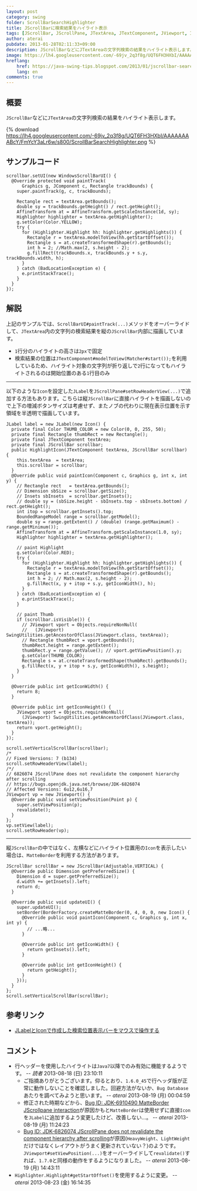 ```yaml
---
layout: post
category: swing
folder: ScrollBarSearchHighlighter
title: JScrollBarに検索結果をハイライト表示
tags: [JScrollBar, JScrollPane, JTextArea, JTextComponent, JViewport, Icon, Highlighter, Pattern, Matcher, MatteBorder]
author: aterai
pubdate: 2013-01-28T02:11:33+09:00
description: JScrollBarなどにJTextAreaの文字列検索の結果をハイライト表示します。
image: https://lh4.googleusercontent.com/-69jv_2q3f8g/UQT6FH3HXbI/AAAAAAAABcY/FmYcY3aLr6w/s800/ScrollBarSearchHighlighter.png
hreflang:
    href: https://java-swing-tips.blogspot.com/2013/01/jscrollbar-search-highlighter.html
    lang: en
comments: true
---
```

## 概要
`JScrollBar`などに`JTextArea`の文字列検索の結果をハイライト表示します。

{% download https://lh4.googleusercontent.com/-69jv_2q3f8g/UQT6FH3HXbI/AAAAAAAABcY/FmYcY3aLr6w/s800/ScrollBarSearchHighlighter.png %}

## サンプルコード
<pre class="prettyprint"><code>scrollbar.setUI(new WindowsScrollBarUI() {
  @Override protected void paintTrack(
      Graphics g, JComponent c, Rectangle trackBounds) {
    super.paintTrack(g, c, trackBounds);

    Rectangle rect = textArea.getBounds();
    double sy = trackBounds.getHeight() / rect.getHeight();
    AffineTransform at = AffineTransform.getScaleInstance(1d, sy);
    Highlighter highlighter = textArea.getHighlighter();
    g.setColor(Color.YELLOW);
    try {
      for (Highlighter.Highlight hh: highlighter.getHighlights()) {
        Rectangle r = textArea.modelToView(hh.getStartOffset());
        Rectangle s = at.createTransformedShape(r).getBounds();
        int h = 2; //Math.max(2, s.height - 2);
        g.fillRect(trackBounds.x, trackBounds.y + s.y, trackBounds.width, h);
      }
    } catch (BadLocationException e) {
      e.printStackTrace();
    }
  }
});
</code></pre>

## 解説
上記のサンプルでは、`ScrollBarUI#paintTrack(...)`メソッドをオーバーライドして、`JTextArea`内の文字列の検索結果を縦の`JScrollBar`内部に描画しています。

- `1`行分のハイライトの高さは`2px`で固定
- 検索結果の位置は`JTextComponent#modelToView(Matcher#start());`を利用しているため、ハイライト対象の文字列が折り返しで`2`行になってもハイライトされるのは開始位置のある`1`行目のみ

<!-- dummy comment line for breaking list -->

- - - -
以下のような`Icon`を設定した`JLabel`を`JScrollPane#setRowHeaderView(...)`で追加する方法もあります。こちらは縦`JScrollBar`に直接ハイライトを描画しないので上下の増減ボタンサイズは考慮せず、またノブの代わりに現在表示位置を示す領域を半透明で描画しています。

<pre class="prettyprint"><code>JLabel label = new JLabel(new Icon() {
  private final Color THUMB_COLOR = new Color(0, 0, 255, 50);
  private final Rectangle thumbRect = new Rectangle();
  private final JTextComponent textArea;
  private final JScrollBar scrollbar;
  public HighlightIcon(JTextComponent textArea, JScrollBar scrollbar) {
    this.textArea  = textArea;
    this.scrollbar = scrollbar;
  }
  @Override public void paintIcon(Component c, Graphics g, int x, int y) {
    // Rectangle rect   = textArea.getBounds();
    // Dimension sbSize = scrollbar.getSize();
    // Insets sbInsets  = scrollbar.getInsets();
    // double sy = (sbSize.height - sbInsets.top - sbInsets.bottom) / rect.getHeight();
    int itop = scrollbar.getInsets().top;
    BoundedRangeModel range = scrollbar.getModel();
    double sy = range.getExtent() / (double) (range.getMaximum() - range.getMinimum());
    AffineTransform at = AffineTransform.getScaleInstance(1.0, sy);
    Highlighter highlighter = textArea.getHighlighter();

    // paint Highlight
    g.setColor(Color.RED);
    try {
      for (Highlighter.Highlight hh: highlighter.getHighlights()) {
        Rectangle r = textArea.modelToView(hh.getStartOffset());
        Rectangle s = at.createTransformedShape(r).getBounds();
        int h = 2; // Math.max(2, s.height - 2);
        g.fillRect(x, y + itop + s.y, getIconWidth(), h);
      }
    } catch (BadLocationException e) {
      e.printStackTrace();
    }

    // paint Thumb
    if (scrollbar.isVisible()) {
      // JViewport vport = Objects.requireNonNull(
      //   (JViewport) SwingUtilities.getAncestorOfClass(JViewport.class, textArea));
      // Rectangle thumbRect = vport.getBounds();
      thumbRect.height = range.getExtent();
      thumbRect.y = range.getValue(); // vport.getViewPosition().y;
      g.setColor(THUMB_COLOR);
      Rectangle s = at.createTransformedShape(thumbRect).getBounds();
      g.fillRect(x, y + itop + s.y, getIconWidth(), s.height);
    }
  }

  @Override public int getIconWidth() {
    return 8;
  }

  @Override public int getIconHeight() {
    JViewport vport = Objects.requireNonNull(
      (JViewport) SwingUtilities.getAncestorOfClass(JViewport.class, textArea));
    return vport.getHeight();
  }
});

scroll.setVerticalScrollBar(scrollbar);
/*
// Fixed Versions: 7 (b134)
scroll.setRowHeaderView(label);
/*/
// 6826074 JScrollPane does not revalidate the component hierarchy after scrolling
// https://bugs.openjdk.java.net/browse/JDK-6826074
// Affected Versions: 6u12,6u16,7
JViewport vp = new JViewport() {
  @Override public void setViewPosition(Point p) {
    super.setViewPosition(p);
    revalidate();
  }
};
vp.setView(label);
scroll.setRowHeader(vp);
</code></pre>

- - - -
縦`JScrollBar`の中ではなく、左横などにハイライト位置用の`Icon`を表示したい場合は、`MatteBorder`を利用する方法があります。

<pre class="prettyprint"><code>JScrollBar scrollBar = new JScrollBar(Adjustable.VERTICAL) {
  @Override public Dimension getPreferredSize() {
    Dimension d = super.getPreferredSize();
    d.width += getInsets().left;
    return d;
  }

  @Override public void updateUI() {
    super.updateUI();
    setBorder(BorderFactory.createMatteBorder(0, 4, 0, 0, new Icon() {
      @Override public void paintIcon(Component c, Graphics g, int x, int y) {
        // ...略...
      }

      @Override public int getIconWidth() {
        return getInsets().left;
      }

      @Override public int getIconHeight() {
        return getHeight();
      }
    }));
  }
};
scroll.setVerticalScrollBar(scrollBar);
</code></pre>

## 参考リンク
- [JLabelとIconで作成した検索位置表示バーをマウスで操作する](https://ateraimemo.com/Swing/ScrollBarSearchHighlighter.html)

<!-- dummy comment line for breaking list -->

## コメント
- 行ヘッダーを使用したハイライトは`Java7`以降でのみ有効に機能するようです。 -- *読者* 2013-08-18 (日) 23:10:11
    - ご指摘ありがとうございます。仰るとおり、`1.6.0_45`で行ヘッダ版が正常に動作しないことを確認しました。回避方法がないか、`Bug Database`あたりを調べてみようと思います。 -- *aterai* 2013-08-19 (月) 00:04:59
    - 修正された時期などから、[Bug ID: JDK-6910490 MatteBorder JScrollpane interaction](https://bugs.openjdk.java.net/browse/JDK-6910490)が原因かもと`MatteBorder`は使用せずに直接`Icon`を`JLabel`に追加するよう変更したけど、改善しない…。 -- *aterai* 2013-08-19 (月) 11:24:23
    - [Bug ID: JDK-6826074 JScrollPane does not revalidate the component hierarchy after scrolling](https://bugs.openjdk.java.net/browse/JDK-6826074)が原因(`HeavyWeight`、`LightWeight`だけではなくレイアウトがうまく更新されていない？)のようです。`JViewport#setViewPosition(...)`をオーバーライドして`revalidate()`すれば、`1.7.0`と同様の動作をするようになりました。 -- *aterai* 2013-08-19 (月) 14:43:11
- `Highlighter.Highlight#getStartOffset()`を使用するように変更。 -- *aterai* 2013-08-23 (金) 16:14:35

<!-- dummy comment line for breaking list -->

